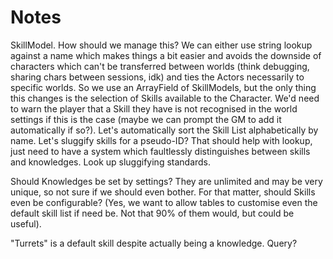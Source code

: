 # Notes

SkillModel. How should we manage this? We can either use string lookup against a name which
makes things a bit easier and avoids the downside of characters which can't be transferred between
worlds (think debugging, sharing chars between sessions, idk) and ties the Actors necessarily
to specific worlds.
So we use an ArrayField of SkillModels, but the only thing this changes is the selection of Skills
available to the Character. We'd need to warn the player that a Skill they have is not recognised
in the world settings if this is the case (maybe we can prompt the GM to add it automatically if so?).
Let's automatically sort the Skill List alphabetically by name.
Let's sluggify skills for a pseudo-ID? That should help with lookup, just need to have a system
which faultlessly distinguishes between skills and knowledges. Look up sluggifying standards.

Should Knowledges be set by settings? They are unlimited and may be very unique, so not sure if we
should even bother.
For that matter, should Skills even be configurable? (Yes, we want to allow tables to customise even the default skill list if need be. Not that 90% of them would, but could be useful).

"Turrets" is a default skill despite actually being a knowledge. Query?
